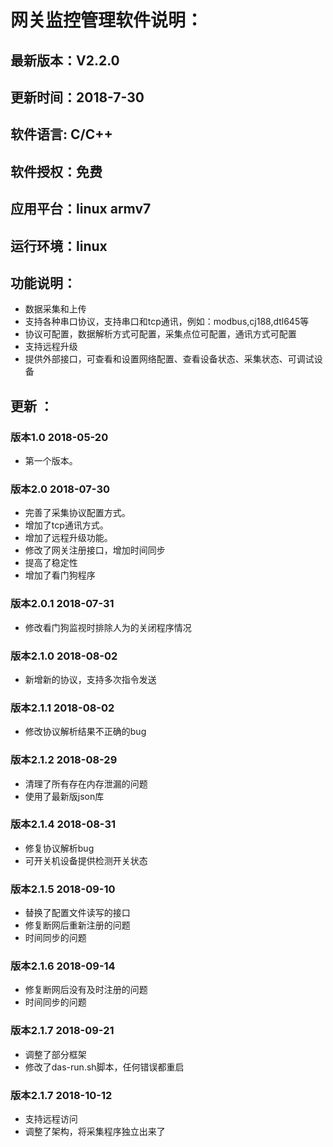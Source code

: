 ﻿# 网关监控管理软件说明：
## 最新版本：V2.2.0
## 更新时间：2018-7-30
## 软件语言: C/C++
## 软件授权：免费
## 应用平台：linux armv7
## 运行环境：linux

## 功能说明：
- 数据采集和上传
- 支持各种串口协议，支持串口和tcp通讯，例如：modbus,cj188,dtl645等
- 协议可配置，数据解析方式可配置，采集点位可配置，通讯方式可配置
- 支持远程升级
- 提供外部接口，可查看和设置网络配置、查看设备状态、采集状态、可调试设备

## 更新 ：
### 版本1.0  2018-05-20
- 第一个版本。
### 版本2.0  2018-07-30
   - 完善了采集协议配置方式。
  -  增加了tcp通讯方式。
   - 增加了远程升级功能。
   - 修改了网关注册接口，增加时间同步
  -  提高了稳定性
  - 增加了看门狗程序
### 版本2.0.1  2018-07-31
  - 修改看门狗监视时排除人为的关闭程序情况
### 版本2.1.0  2018-08-02
   - 新增新的协议，支持多次指令发送
### 版本2.1.1  2018-08-02
   - 修改协议解析结果不正确的bug
### 版本2.1.2  2018-08-29
   - 清理了所有存在内存泄漏的问题
   - 使用了最新版json库
### 版本2.1.4  2018-08-31
   - 修复协议解析bug
   - 可开关机设备提供检测开关状态
### 版本2.1.5  2018-09-10
   - 替换了配置文件读写的接口
   - 修复断网后重新注册的问题
   - 时间同步的问题
### 版本2.1.6  2018-09-14
   - 修复断网后没有及时注册的问题
   - 时间同步的问题
### 版本2.1.7  2018-09-21
   - 调整了部分框架
   - 修改了das-run.sh脚本，任何错误都重启
### 版本2.1.7  2018-10-12
   - 支持远程访问
   - 调整了架构，将采集程序独立出来了
